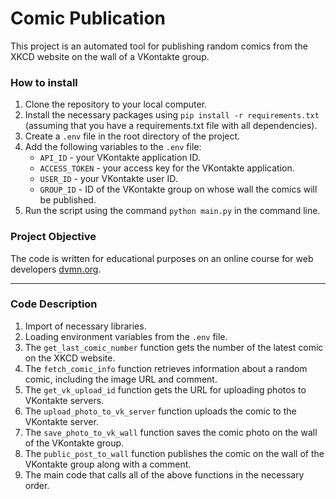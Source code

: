 # Comic Publication

This project is an automated tool for publishing random comics from the XKCD website on the wall of a VKontakte group.

### How to install

1. Clone the repository to your local computer.
2. Install the necessary packages using `pip install -r requirements.txt` (assuming that you have a requirements.txt file with all dependencies).
3. Create a `.env` file in the root directory of the project.
4. Add the following variables to the `.env` file:
    - `API_ID` - your VKontakte application ID.
    - `ACCESS_TOKEN` - your access key for the VKontakte application.
    - `USER_ID` - your VKontakte user ID.
    - `GROUP_ID` - ID of the VKontakte group on whose wall the comics will be published.
5. Run the script using the command `python main.py` in the command line.

### Project Objective

The code is written for educational purposes on an online course for web developers [dvmn.org](https://dvmn.org/).

---

### Code Description

1. Import of necessary libraries.
2. Loading environment variables from the `.env` file.
3. The `get_last_comic_number` function gets the number of the latest comic on the XKCD website.
4. The `fetch_comic_info` function retrieves information about a random comic, including the image URL and comment.
5. The `get_vk_upload_id` function gets the URL for uploading photos to VKontakte servers.
6. The `upload_photo_to_vk_server` function uploads the comic to the VKontakte server.
7. The `save_photo_to_vk_wall` function saves the comic photo on the wall of the VKontakte group.
8. The `public_post_to_wall` function publishes the comic on the wall of the VKontakte group along with a comment.
9. The main code that calls all of the above functions in the necessary order.
